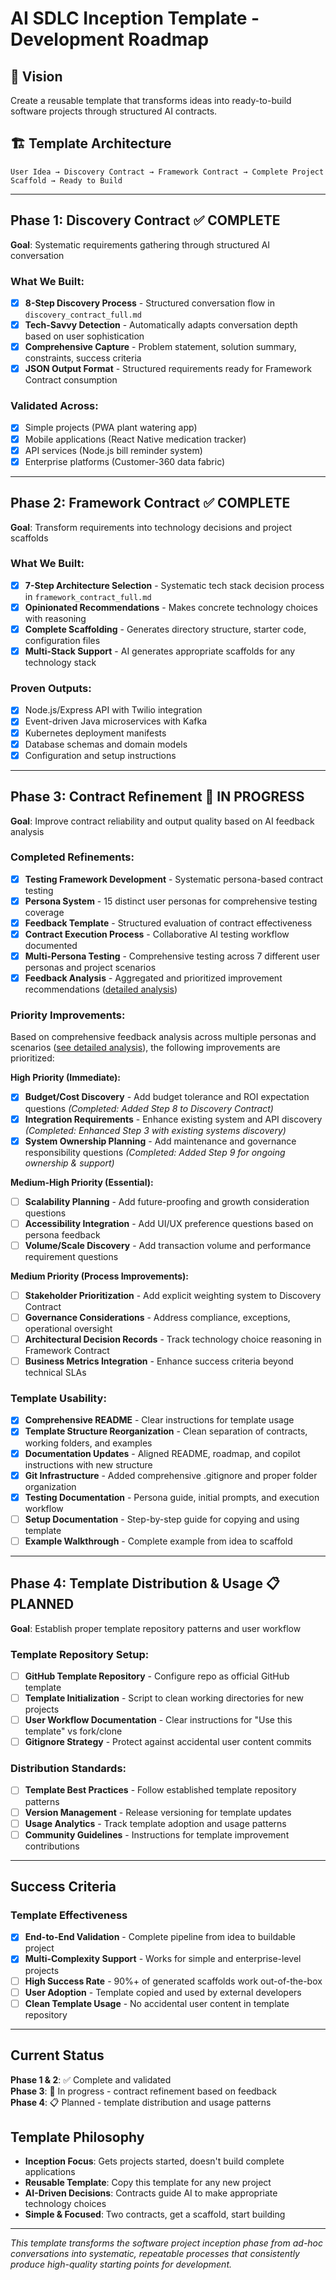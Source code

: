# AI SDLC Inception Template - Development Roadmap

## 🎯 Vision

Create a reusable template that transforms ideas into ready-to-build software projects through structured AI contracts.

## 🏗️ Template Architecture

```
User Idea → Discovery Contract → Framework Contract → Complete Project Scaffold → Ready to Build
```

---

## Phase 1: Discovery Contract ✅ **COMPLETE**

**Goal**: Systematic requirements gathering through structured AI conversation

### What We Built:

- [x] **8-Step Discovery Process** - Structured conversation flow in `discovery_contract_full.md`
- [x] **Tech-Savvy Detection** - Automatically adapts conversation depth based on user sophistication
- [x] **Comprehensive Capture** - Problem statement, solution summary, constraints, success criteria
- [x] **JSON Output Format** - Structured requirements ready for Framework Contract consumption

### Validated Across:

- [x] Simple projects (PWA plant watering app)
- [x] Mobile applications (React Native medication tracker)
- [x] API services (Node.js bill reminder system)
- [x] Enterprise platforms (Customer-360 data fabric)

---

## Phase 2: Framework Contract ✅ **COMPLETE**

**Goal**: Transform requirements into technology decisions and project scaffolds

### What We Built:

- [x] **7-Step Architecture Selection** - Systematic tech stack decision process in `framework_contract_full.md`
- [x] **Opinionated Recommendations** - Makes concrete technology choices with reasoning
- [x] **Complete Scaffolding** - Generates directory structure, starter code, configuration files
- [x] **Multi-Stack Support** - AI generates appropriate scaffolds for any technology stack

### Proven Outputs:

- [x] Node.js/Express API with Twilio integration
- [x] Event-driven Java microservices with Kafka
- [x] Kubernetes deployment manifests
- [x] Database schemas and domain models
- [x] Configuration and setup instructions

---

## Phase 3: Contract Refinement 🚧 **IN PROGRESS**

**Goal**: Improve contract reliability and output quality based on AI feedback analysis

### Completed Refinements:

- [x] **Testing Framework Development** - Systematic persona-based contract testing
- [x] **Persona System** - 15 distinct user personas for comprehensive testing coverage
- [x] **Feedback Template** - Structured evaluation of contract effectiveness
- [x] **Contract Execution Process** - Collaborative AI testing workflow documented
- [x] **Multi-Persona Testing** - Comprehensive testing across 7 different user personas and project scenarios
- [x] **Feedback Analysis** - Aggregated and prioritized improvement recommendations ([detailed analysis](FEEDBACK_ANALYSIS.md))

### Priority Improvements:

Based on comprehensive feedback analysis across multiple personas and scenarios ([see detailed analysis](FEEDBACK_ANALYSIS.md)), the following improvements are prioritized:

**High Priority (Immediate):**

- [x] **Budget/Cost Discovery** - Add budget tolerance and ROI expectation questions _(Completed: Added Step 8 to Discovery Contract)_
- [x] **Integration Requirements** - Enhance existing system and API discovery _(Completed: Enhanced Step 3 with existing systems discovery)_
- [x] **System Ownership Planning** - Add maintenance and governance responsibility questions _(Completed: Added Step 9 for ongoing ownership & support)_

**Medium-High Priority (Essential):**

- [ ] **Scalability Planning** - Add future-proofing and growth consideration questions
- [ ] **Accessibility Integration** - Add UI/UX preference questions based on persona feedback
- [ ] **Volume/Scale Discovery** - Add transaction volume and performance requirement questions

**Medium Priority (Process Improvements):**

- [ ] **Stakeholder Prioritization** - Add explicit weighting system to Discovery Contract
- [ ] **Governance Considerations** - Address compliance, exceptions, operational oversight
- [ ] **Architectural Decision Records** - Track technology choice reasoning in Framework Contract
- [ ] **Business Metrics Integration** - Enhance success criteria beyond technical SLAs

### Template Usability:

- [x] **Comprehensive README** - Clear instructions for template usage
- [x] **Template Structure Reorganization** - Clean separation of contracts, working folders, and examples
- [x] **Documentation Updates** - Aligned README, roadmap, and copilot instructions with new structure
- [x] **Git Infrastructure** - Added comprehensive .gitignore and proper folder organization
- [x] **Testing Documentation** - Persona guide, initial prompts, and execution workflow
- [ ] **Setup Documentation** - Step-by-step guide for copying and using template
- [ ] **Example Walkthrough** - Complete example from idea to scaffold

---

## Phase 4: Template Distribution & Usage 📋 **PLANNED**

**Goal**: Establish proper template repository patterns and user workflow

### Template Repository Setup:

- [ ] **GitHub Template Repository** - Configure repo as official GitHub template
- [ ] **Template Initialization** - Script to clean working directories for new projects
- [ ] **User Workflow Documentation** - Clear instructions for "Use this template" vs fork/clone
- [ ] **Gitignore Strategy** - Protect against accidental user content commits

### Distribution Standards:

- [ ] **Template Best Practices** - Follow established template repository patterns
- [ ] **Version Management** - Release versioning for template updates
- [ ] **Usage Analytics** - Track template adoption and usage patterns
- [ ] **Community Guidelines** - Instructions for template improvement contributions

---

## Success Criteria

### Template Effectiveness

- [x] **End-to-End Validation** - Complete pipeline from idea to buildable project
- [x] **Multi-Complexity Support** - Works for simple and enterprise-level projects
- [ ] **High Success Rate** - 90%+ of generated scaffolds work out-of-the-box
- [ ] **User Adoption** - Template copied and used by external developers
- [ ] **Clean Template Usage** - No accidental user content in template repository

---

## Current Status

**Phase 1 & 2**: ✅ Complete and validated  
**Phase 3**: 🚧 In progress - contract refinement based on feedback  
**Phase 4**: 📋 Planned - template distribution and usage patterns

## Template Philosophy

- **Inception Focus**: Gets projects started, doesn't build complete applications
- **Reusable Template**: Copy this template for any new project
- **AI-Driven Decisions**: Contracts guide AI to make appropriate technology choices
- **Simple & Focused**: Two contracts, get a scaffold, start building

---

_This template transforms the software project inception phase from ad-hoc conversations into systematic, repeatable processes that consistently produce high-quality starting points for development._
